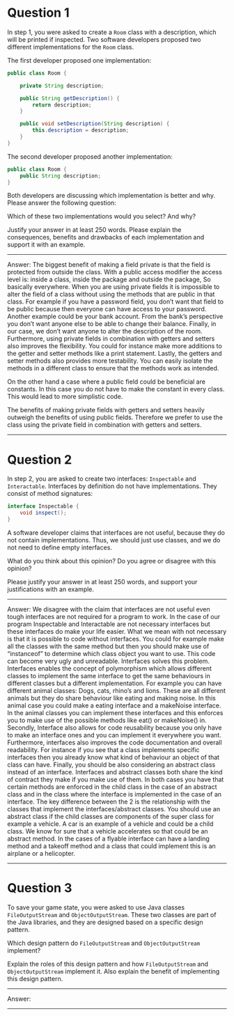# Question 1

In step 1, you were asked to create a `Room` class with a description, which will be printed if inspected. Two software developers proposed two different implementations for the `Room` class.

The first developer proposed one implementation:

```java
public class Room {

    private String description;

    public String getDescription() {
        return description;
    }

    public void setDescription(String description) {
        this.description = description;
    }
}
```

The second developer proposed another implementation:

```java
public class Room {
    public String description;
}
```

Both developers are discussing which implementation is better and why. Please answer the following question:

Which of these two implementations would you select? And why?

Justify your answer in at least 250 words. Please explain the consequences, benefits and drawbacks of each implementation and support it with an example.

___

Answer: The biggest benefit of making a field private is that the field is protected from outside the class. With a public access modifier the access level is: inside a class, inside the package and outside the package, So basically everywhere. When you are using private fields it is impossible to alter the field of a class without using the methods that are public in that class. For example if you have a password field, you don’t want that field to be public because then everyone can have access to your password. Another example could be your bank account. From the bank’s perspective you don’t want anyone else to be able to change their balance. Finally, in our case, we don’t want anyone to alter the description of the room.
Furthermore, using private fields in combination with getters and setters also improves the flexibility. You could for instance make more additions to the getter and setter methods like a print statement.
Lastly, the getters and setter methods also  provides more testability. You can easily isolate the methods in a different class to ensure that the methods work as intended.

On the other hand a case where a public field could be beneficial are constants. In this case you do not have to make the constant in every class. This would lead to more simplistic code.

The benefits of making private fields with getters and setters heavily outweigh the benefits of using public fields. Therefore we prefer to use the class using the private field in combination with getters and setters.


___

# Question 2

In step 2, you are asked to create two interfaces: `Inspectable` and `Interactable`.
Interfaces by definition do not have implementations. They consist of method signatures:

```java
interface Inspectable {
    void inspect();
}
```

A software developer claims that interfaces are not useful, because they do not contain implementations. Thus, we should just use classes, and we do not need to define empty interfaces.

What do you think about this opinion? Do you agree or disagree with this opinion?

Please justify your answer in at least 250 words, and support your justifications with an example.

___

Answer:
We disagree with the claim that interfaces are not useful even tough interfaces are not required for a program to work. In the case of our program Inspectable and Interactable are not necessary interfaces but these interfaces do make your life easier.
What we mean with not necessary is that it is possible to code without interfaces. You could for example make all the classes with the same method but then you should make use of “instanceof” to determine which class object you want to use. This code can become very ugly and unreadable.
Interfaces solves this problem. Interfaces enables the concept of polymorphism which allows different classes to implement the same interface to get the same behaviours in different classes but a different implementation. For example you can have different animal classes: Dogs, cats, rhino’s and lions. These are all different animals but they do share behaviour like eating and making noise. In this animal case you could make a eating interface and a makeNoise interface. In the animal classes you can implement these interfaces and this enforces you to make use of the possible methods like eat() or makeNoise() in.
Secondly, Interface also allows for code reusability because you only have to make an interface ones and you can implement it everywhere you want.
Furthermore, interfaces also improves the code documentation and overall readability. For instance if you see that a class implements specific interfaces then you already know what kind of behaviour an object of that class can have.
Finally, you should be also considering an abstract class instead of an interface. Interfaces and abstract classes both share the kind of contract they make if you make use of them. In both cases you have that certain methods are enforced in the child class in the case of an abstract class and in the class where the interface is implemented in the case of an interface. The key difference between the 2 is the relationship with the classes that implement the interfaces/abstract classes. You should use an abstract class if the child classes are components of the super class for example a vehicle. A car is an example of a vehicle and could be a child class. We know for sure that a vehicle accelerates so that could be an abstract method. In the cases of a flyable interface can have a landing method and a takeoff method and a class that could implement this is an airplane or a helicopter. 
___

# Question 3

To save your game state, you were asked to use Java classes `FileOutputStream` and `ObjectOutputStream`.
These two classes are part of the Java libraries, and they are designed based on a specific design pattern.

Which design pattern do `FileOutputStream` and `ObjectOutputStream` implement?

Explain the roles of this design pattern and how `FileOutputStream` and `ObjectOutputStream` implement it. Also explain the benefit of implementing this design pattern.

___

Answer:

___
